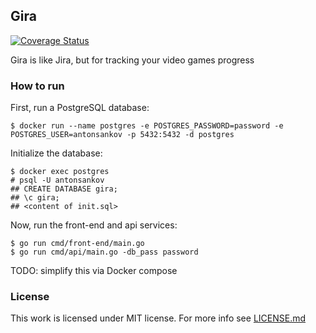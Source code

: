 ## Gira

[![Coverage Status](https://coveralls.io/repos/github/asankov/gira/badge.svg?branch=main&service=github)](https://coveralls.io/github/asankov/gira?branch=main)

Gira is like Jira, but for tracking your video games progress

### How to run
First, run a PostgreSQL database:
```
$ docker run --name postgres -e POSTGRES_PASSWORD=password -e POSTGRES_USER=antonsankov -p 5432:5432 -d postgres
```
Initialize the database:
```
$ docker exec postgres
# psql -U antonsankov
## CREATE DATABASE gira;
## \c gira;
## <content of init.sql>
```

Now, run the front-end and api services:
```
$ go run cmd/front-end/main.go
$ go run cmd/api/main.go -db_pass password
```

TODO: simplify this via Docker compose

### License
This work is licensed under MIT license. For more info see [LICENSE.md](LICENSE.md)
